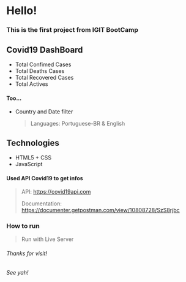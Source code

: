 # Hello!

### This is the first project from IGIT BootCamp

## Covid19 DashBoard

- Total Confimed Cases
- Total Deaths Cases
- Total Recovered Cases
- Total Actives

#### Too...

- Country and Date filter
  > Languages: Portuguese-BR & English

## Technologies

- HTML5 + CSS
- JavaScript

#### Used API Covid19 to get infos

> API: https://covid19api.com
>
> Documentation: https://documenter.getpostman.com/view/10808728/SzS8rjbc

### How to run

> Run with Live Server

###### Thanks for visit!

###### See yah!
